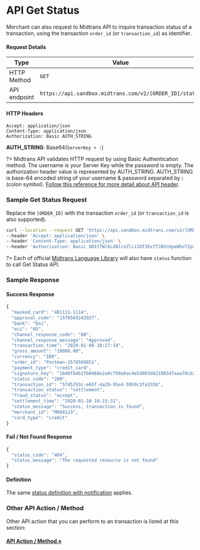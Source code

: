# API Get Status

Merchant can also request to Midtrans API to inquire transaction status of a transaction, using the transaction `order_id` (or `transaction_id`) as identifier.


#### Request Details
Type | Value
--- | ---
HTTP Method | `GET`
API endpoint | `https://api.sandbox.midtrans.com/v2/[ORDER_ID]/status`

#### HTTP Headers
```
Accept: application/json
Content-Type: application/json
Authorization: Basic AUTH_STRING
```

**AUTH_STRING**: Base64(`ServerKey + :`)

?> Midtrans API validates HTTP request by using Basic Authentication method. The username is your Server Key while the password is empty. The authorization header value is represented by AUTH_STRING. AUTH_STRING is base-64 encoded string of your username & password separated by **:** (colon symbol). [Follow this reference for more detail about API header](/en/technical-reference/api-header.md).

### Sample Get Status Request

Replace the `[ORDER_ID]` with the transaction `order_id` (or `transaction_id` is also supported).
<!-- TODO: add more language sample -->
```bash
curl --location --request GET 'https://api.sandbox.midtrans.com/v2/[ORDER_ID]/status' \
--header 'Accept: application/json' \
--header 'Content-Type: application/json' \
--header 'Authorization: Basic U0ItTWlkLXNlcnZlci1UT3ExYTJBVnVpeWhoT2p2ZnMzVV7LZU87'
```
?> Each of official [Midtrans Language Library](/en/technical-reference/library-plugin.md) will also have `status` function to call Get Status API.

### Sample Response

#### Success Response

```javascript
{
  "masked_card": "481111-1114",
  "approval_code": "1578569243927",
  "bank": "bni",
  "eci": "05",
  "channel_response_code": "00",
  "channel_response_message": "Approved",
  "transaction_time": "2020-01-09 18:27:19",
  "gross_amount": "10000.00",
  "currency": "IDR",
  "order_id": "Postman-1578568851",
  "payment_type": "credit_card",
  "signature_key": "16d6f84b2fb0468e2a9cf99a8ac4e5d803d42180347aaa70cb2a7abb13b5c6130458ca9c71956a962c0827637cd3bc7d40b21a8ae9fab12c7c3efe351b18d00a",
  "status_code": "200",
  "transaction_id": "57d5293c-e65f-4a29-95e4-5959c3fa335b",
  "transaction_status": "settlement",
  "fraud_status": "accept",
  "settlement_time": "2020-01-10 16:15:31",
  "status_message": "Success, transaction is found",
  "merchant_id": "M004123",
  "card_type": "credit"
}
```

#### Fail / Not Found Response
```javascript
{
  "status_code": "404",
  "status_message": "The requested resource is not found"
}
```

#### Definition

The same [status definition with notification](/en/after-payment/http-notification?id=status-definition) applies.


### Other API Action / Method

Other API action that you can perform to an transaction is listed at this section:

<div class="my-card">
	
#### [API Action / Method &#187;](/en/after-payment/status-cycle.md#api-action-method)
</div>
